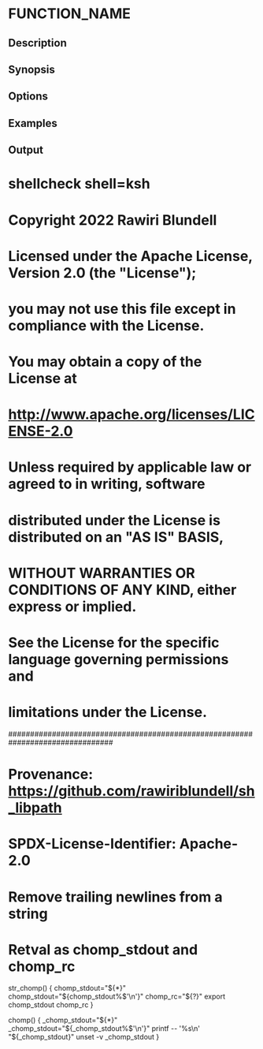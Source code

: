# FUNCTION_NAME

## Description

## Synopsis

## Options

## Examples

## Output
# shellcheck shell=ksh

# Copyright 2022 Rawiri Blundell
#
# Licensed under the Apache License, Version 2.0 (the "License");
# you may not use this file except in compliance with the License.
# You may obtain a copy of the License at
#
#     http://www.apache.org/licenses/LICENSE-2.0
#
# Unless required by applicable law or agreed to in writing, software
# distributed under the License is distributed on an "AS IS" BASIS,
# WITHOUT WARRANTIES OR CONDITIONS OF ANY KIND, either express or implied.
# See the License for the specific language governing permissions and
# limitations under the License.
################################################################################
# Provenance: https://github.com/rawiriblundell/sh_libpath
# SPDX-License-Identifier: Apache-2.0

# Remove trailing newlines from a string
# Retval as chomp_stdout and chomp_rc
str_chomp() {
  chomp_stdout="${*}"
  chomp_stdout="${chomp_stdout%$'\n'}"
  chomp_rc="${?}"
  export chomp_stdout chomp_rc
}

chomp() {
  _chomp_stdout="${*}"
  _chomp_stdout="${_chomp_stdout%$'\n'}"
  printf -- '%s\n' "${_chomp_stdout}"
  unset -v _chomp_stdout
}
